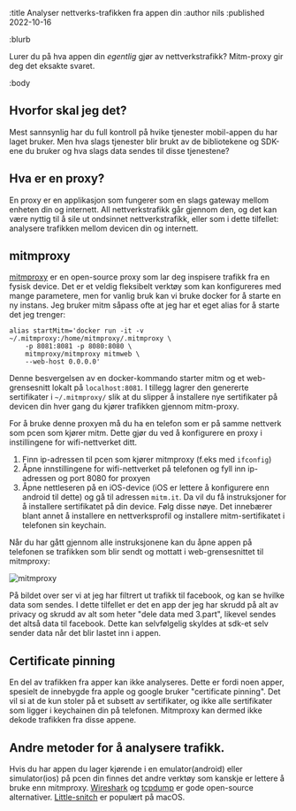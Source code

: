 :title Analyser nettverks-trafikken fra appen din
:author nils
:published 2022-10-16

:blurb

Lurer du på hva appen din _egentlig_ gjør av nettverkstrafikk? Mitm-proxy gir deg det eksakte svaret. 

:body

## Hvorfor skal jeg det?

Mest sannsynlig har du full kontroll på hvike tjenester mobil-appen du har laget bruker. 
Men hva slags tjenester blir brukt av de bibliotekene og SDK-ene du bruker og hva slags data sendes til disse tjenestene?

## Hva er en proxy?

En proxy er en applikasjon som fungerer som en slags gateway mellom enheten din og internett. All nettverkstrafikk går gjennom den, og det kan være nyttig til å sile ut 
ondsinnet nettverkstrafikk, eller som i dette tilfellet: analysere trafikken mellom devicen din og internett.

## mitmproxy 

[mitmproxy](https://mitmproxy.org/) er en open-source proxy som lar deg inspisere trafikk fra en fysisk device. Det er et veldig fleksibelt verktøy som kan konfigureres med mange parametere, 
men for vanlig bruk kan vi bruke docker for å starte en ny instans. Jeg bruker mitm såpass ofte at jeg har et eget alias for å starte det jeg trenger:

    alias startMitm='docker run -it -v ~/.mitmproxy:/home/mitmproxy/.mitmproxy \
        -p 8081:8081 -p 8080:8080 \
        mitmproxy/mitmproxy mitmweb \
        --web-host 0.0.0.0'

Denne besvergelsen av en docker-kommando starter mitm og et web-grensesnitt lokalt på  `localhost:8081`. I tillegg lagrer den genererte sertifikater i `~/.mitmproxy/` slik at du slipper å installere nye sertifikater på devicen din hver gang du kjører trafikken gjennom mitm-proxy.

For å bruke denne proxyen må du ha en telefon som er på samme nettverk som pcen som kjører mitm. Dette gjør du ved å konfigurere en proxy i instillingene for wifi-nettverket ditt.

1. Finn ip-adressen til pcen som kjører mitmproxy (f.eks med `ifconfig`)
2. Åpne innstillingene for wifi-nettverket på telefonen og fyll inn ip-adressen og port 8080 for proxyen
3. Åpne nettleseren på en iOS-device (iOS er lettere å konfigurere enn android til dette)
og gå til adressen `mitm.it`. Da vil du få instruksjoner for å installere sertifikatet på din device. Følg disse nøye. Det innebærer blant annet å installere en nettverksprofil og installere mitm-sertifikatet i telefonen sin keychain. 

Når du har gått gjennom alle instruksjonene kan du åpne appen på telefonen se trafikken som blir sendt og mottatt i web-grensesnittet til mitmproxy:

![mitmproxy](/images/blogg/mitmproxy.png "Slem app sender trafikk til facebook")

På bildet over ser vi at jeg har filtrert ut trafikk til facebook, og kan se hvilke data som sendes. I dette tilfellet er det en 
app der jeg har skrudd på alt av privacy og skrudd av alt som heter "dele data med 3.part", likevel sendes det altså data til facebook. Dette kan selvfølgelig skyldes at sdk-et selv sender data når det blir lastet inn i appen. 

## Certificate pinning
En del av trafikken fra apper kan ikke analyseres. Dette er fordi noen apper, spesielt de innebygde fra apple og google bruker "certificate pinning". Det vil si at de kun stoler på et subsett av sertifikater, og ikke alle 
sertifikater som ligger i keychainen din på telefonen. Mitmproxy kan dermed ikke dekode trafikken fra disse appene.

## Andre metoder for å analysere trafikk. 

Hvis du har appen du lager kjørende i en emulator(android) eller simulator(ios) på pcen din finnes det andre verktøy som kanskje er lettere å bruke enn mitmproxy. [Wireshark](https://www.wireshark.org/) og [tcpdump](https://www.tcpdump.org/) er gode open-source alternativer. [Little-snitch](https://www.obdev.at/products/littlesnitch/index.html) er populært på macOS.
